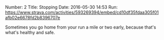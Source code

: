 Number: 2
Title: Stopping
Date: 2016-05-30 14:53
Run: https://www.strava.com/activities/593269394/embed/cd10df35fdaa305f01afb02e6678fd2b8396707e

Sometimes you go home from your run a mile or two early, because that's what's healthy and safe.
